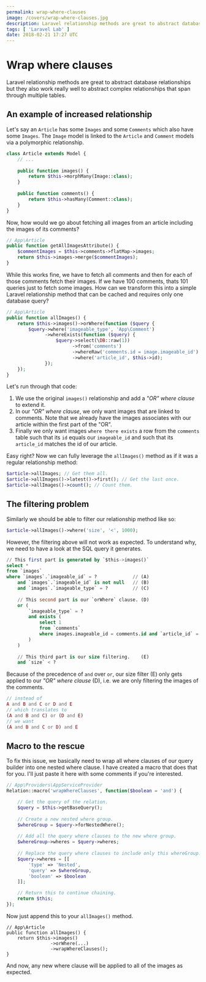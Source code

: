 ```yaml
---
permalink: wrap-where-clauses
image: /covers/wrap-where-clauses.jpg
description: Laravel relationship methods are great to abstract database relationships but they also work really well to abstract complex relationships that span through multiple tables.
tags: [ 'Laravel Lab' ]
date: 2018-02-21 17:27 UTC
---
```


# Wrap where clauses

Laravel relationship methods are great to abstract database relationships but they also work really well to abstract complex relationships that span through multiple tables.

## An example of increased relationship

Let's say an `Article` has some `Images` and some `Comments` which also have some `Images`. The `Image` model is linked to the `Article` and `Comment` models via a polymorphic relationship.

```php
class Article extends Model {
    // ...
    
    public function images() {
        return $this->morphMany(Image::class);
    }
    
    public function comments() {
        return $this->hasMany(Comment::class);
    }
}
```

Now, how would we go about fetching all images from an article including the images of its comments?

```php
// App\Article
public function getAllImagesAttribute() {
    $commentImages = $this->comments->flatMap->images;
    return $this->images->merge($commentImages);
}
```

While this works fine, we have to fetch all comments and then for each of those comments fetch their images. If we have 100 comments, thats 101 queries just to fetch some images. How can we transform this into a simple Laravel relationship method that can be cached and requires only one database query?

```php
// App\Article
public function allImages() {
    return $this->images()->orWhere(function ($query {        
        $query->where('imageable_type', 'App\Comment')
              ->whereExists(function ($query) {
                  $query->select(\DB::raw(1))
                        ->from('comments')
                        ->whereRaw('comments.id = image.imageable_id')
                        ->where('article_id', $this->id);
              });
    });
}
```

Let's run through that code:
1. We use the original `images()` relationship and add a *"OR" where clause* to extend it.
2. In our *"OR" where clause*, we only want images that are linked to comments. Note that we already have the images associates with our article within the first part of the "OR".
3. Finally we only want images `where there exists` a row from the `comments` table such that its `id` equals our `imageable_id` and such that its `article_id` matches the id of our article.

Easy right? Now we can fully leverage the `allImages()` method as if it was a regular relationship method:

```php
$article->allImages; // Get them all.
$article->allImages()->latest()->first(); // Get the last once.
$article->allImages()->count(); // Count them.
```

## The filtering problem

Similarly we should be able to filter our relationship method like so:

```php
$article->allImages()->where('size', '<', 1000);
```

However, the filtering above will not work as expected. To understand why, we need to have a look at the SQL query it generates.

```sql
// This first part is generated by `$this->images()`
select * 
from `images` 
where `images`.`imageable_id` = ?             // (A)
    and `images`.`imageable_id` is not null   // (B)
    and `images`.`imageable_type` = ?         // (C)
    
    // This second part is our `orWhere` clause. (D)
    or (
        `imageable_type` = ? 
        and exists (
            select 1 
            from `comments` 
            where images.imageable_id = comments.id and `article_id` = ?
        )
    )
    
    // This third part is our size filtering.    (E)
    and `size` < ?
```

Because of the precedence of `and` over `or`, our size filter (E) only gets applied to our *"OR" where clause* (D), i.e. we are only filtering the images of the comments.

```php
// instead of
A and B and C or D and E
// which translates to
(A and B and C) or (D and E)
// we want
(A and B and C or D) and E
```

## Macro to the rescue
To fix this issue, we basically need to wrap all where clauses of our query builder into one nested where clause. I have created a macro that does that for you. I'll just paste it here with some comments if you're interested.

```php
// App\Providers\AppServiceProvider
Relation::macro('wrapWhereClauses', function($boolean = 'and') {

    // Get the query of the relation.
    $query = $this->getBaseQuery();
    
    // Create a new nested where group.
    $whereGroup = $query->forNestedWhere();
    
    // Add all the query where clauses to the new where group.
    $whereGroup->wheres = $query->wheres;
    
    // Replace the query where clauses to include only this whereGroup.
    $query->wheres = [[
        'type' => 'Nested', 
        'query' => $whereGroup, 
        'boolean' => $boolean
    ]];

    // Return this to continue chaining.
    return $this;
});
```

Now just append this to your `allImages()` method.

```php{5}
// App\Article
public function allImages() {
    return $this->images()
                ->orWhere(...)
                ->wrapWhereClauses();
}
```

And now, any new where clause will be applied to all of the images as expected.
